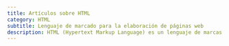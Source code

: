 ```yaml
---
title: Artículos sobre HTML
category: HTML
subtitle: Lenguaje de marcado para la elaboración de páginas web
description: HTML (Hypertext Markup Language) es un lenguaje de marcas utilizado para crear páginas web. Es el lenguaje básico para el desarrollo de páginas web y es interpretado por los navegadores web para mostrar el contenido de una página web.
---
```

